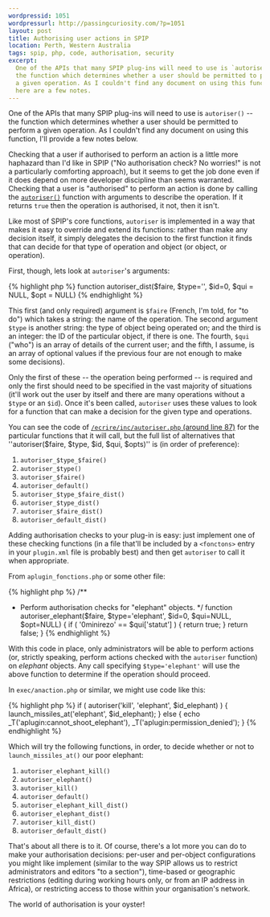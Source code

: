 ```yaml
---
wordpressid: 1051
wordpressurl: http://passingcuriosity.com/?p=1051
layout: post
title: Authorising user actions in SPIP
location: Perth, Western Australia
tags: spip, php, code, authorisation, security
excerpt: 
  One of the APIs that many SPIP plug-ins will need to use is `autoriser()` --
  the function which determines whether a user should be permitted to perform
  a given operation. As I couldn't find any document on using this function, 
  here are a few notes.
---
```


One of the APIs that many SPIP plug-ins will need to use is `autoriser()` --
the function which determines whether a user should be permitted to perform a
given operation. As I couldn't find any document on using this function, I'll
provide a few notes below.

Checking that a user if authorised to perform an action is a little more
haphazard than I'd like in SPIP ("No authorisation check? No worries!" is not
a particularly comforting approach), but it seems to get the job done even if
it does depend on more developer discipline than seems warranted. Checking
that a user is "authorised" to perform an action is done by calling the
[`autoriser()`](http://doc.spip.org/@autoriser) function with arguments to
describe the operation. If it returns `true` then the operation is authorised,
it not, then it isn't.

Like most of SPIP's core functions, `autoriser` is implemented in a way that
makes it easy to override and extend its functions: rather than make any
decision itself, it simply delegates the decision to the first function it
finds that can decide for that type of operation and object (or object, or
operation).

First, though, lets look at `autoriser`'s arguments:

{% highlight php %}
function autoriser_dist($faire, $type='', $id=0, $qui = NULL, $opt = NULL)
{% endhighlight %}

This first (and only required) argument is `$faire` (French, I'm told, for "to
do") which takes a string: the name of the operation. The second argument
`$type` is another string: the type of object being operated on; and the third
is an integer: the ID of the particular object, if there is one. The fourth,
`$qui` ("who") is an array of details of the current user; and the fifth, I
assume, is an array of optional values if the previous four are not enough to
make some decisions).

Only the first of these -- the operation being performed -- is required and
only the first should need to be specified in the vast majority of situations
(it'll work out the user by itself and there are many operations without a
`$type` or an `$id`). Once it's been called, `autoriser` uses these values to
look for a function that can make a decision for the given type and
operations.

You can see the code of [`/ecrire/inc/autoriser.php` (around line
87)](http://trac.rezo.net/trac/spip/browser/spip/ecrire/inc/autoriser.php#L87)
for the particular functions that it will call, but the full list of
alternatives that ''autoriser($faire, $type, $id, $qui, $opts)'' is (in order
of preference):

1. `autoriser_$type_$faire()`
2. `autoriser_$type()`
3. `autoriser_$faire()`
4. `autoriser_default()`
5. `autoriser_$type_$faire_dist()`
6. `autoriser_$type_dist()`
7. `autoriser_$faire_dist()`
8. `autoriser_default_dist()`

Adding authorisation checks to your plug-in is easy: just implement one of
these checking functions (in a file that'll be included by a `<fonctons>`
entry in your `plugin.xml` file is probably best) and then get `autoriser` to
call it when appropriate.

From `aplugin_fonctions.php` or some other file:

{% highlight php %}
/**
 * Perform authorisation checks for "elephant" objects.
 */
function autoriser_elephant($faire, $type='elephant', $id=0, $qui=NULL, $opt=NULL) {
   if ( '0minirezo' == $qui['statut'] ) {
       return true;
   }
   return false;
}
{% endhighlight %}

With this code in place, only administrators will be able to perform actions
(or, strictly speaking, perform actions checked with the `autoriser` function)
on *elephant* objects. Any call specifying `$type='elephant'` will use the
above function to determine if the operation should proceed.

In `exec/anaction.php` or similar, we might use code like this:

{% highlight php %}
if ( autoriser('kill', 'elephant', $id_elephant) ) {
   launch_missiles_at('elephant', $id_elephant);
} else {
   echo _T('aplugin:cannot_shoot_elephant'), _T('aplugin:permission_denied');
}
{% endhighlight %}


Which will try the following functions, in order, to decide whether or not to
`launch_missiles_at()` our poor elephant:

1. `autoriser_elephant_kill()`
2. `autoriser_elephant()`
3. `autoriser_kill()`
4. `autoriser_default()`
5. `autoriser_elephant_kill_dist()`
6. `autoriser_elephant_dist()`
7. `autoriser_kill_dist()`
8. `autoriser_default_dist()`

That's about all there is to it. Of course, there's a lot more you can do to
make your authorisation decisions: per-user and per-object configurations you
might like implement (similar to the way SPIP allows us to restrict
administrators and editors "to a section"), time-based or geographic
restrictions (editing during working hours only, or from an IP address in
Africa), or restricting access to those within your organisation's network.

The world of authorisation is your oyster!
